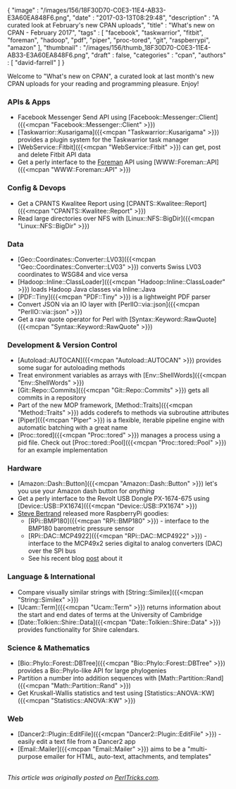 {
   "image" : "/images/156/18F30D70-C0E3-11E4-AB33-E3A60EA848F6.png",
   "date" : "2017-03-13T08:29:48",
   "description" : "A curated look at February's new CPAN uploads",
   "title" : "What's new on CPAN - February 2017",
   "tags" : [
      "facebook",
      "taskwarrior",
      "fitbit",
      "foreman",
      "hadoop",
      "pdf",
      "piper",
      "proc-tored",
      "git",
      "raspberrypi",
      "amazon"
   ],
   "thumbnail" : "/images/156/thumb_18F30D70-C0E3-11E4-AB33-E3A60EA848F6.png",
   "draft" : false,
   "categories" : "cpan",
   "authors" : [
      "david-farrell"
   ]
}


Welcome to "What's new on CPAN", a curated look at last month's new CPAN uploads for your reading and programming pleasure. Enjoy!

### APIs & Apps
* Facebook Messenger Send API using [Facebook::Messenger::Client]({{<mcpan "Facebook::Messenger::Client" >}})
* [Taskwarrior::Kusarigama]({{<mcpan "Taskwarrior::Kusarigama" >}}) provides a plugin system for the Taskwarrior task manager
* [WebService::Fitbit]({{<mcpan "WebService::Fitbit" >}}) can get, post and delete Fitbit API data
* Get a perly interface to the [Foreman](https://www.theforeman.org/introduction.html) API using [WWW::Foreman::API]({{<mcpan "WWW::Foreman::API" >}})


### Config & Devops
* Get a CPANTS Kwalitee Report using [CPANTS::Kwalitee::Report]({{<mcpan "CPANTS::Kwalitee::Report" >}})
* Read large directories over NFS with [Linux::NFS::BigDir]({{<mcpan "Linux::NFS::BigDir" >}})


### Data
* [Geo::Coordinates::Converter::LV03]({{<mcpan "Geo::Coordinates::Converter::LV03" >}}) converts Swiss LV03 coordinates to WSG84 and vice versa
* [Hadoop::Inline::ClassLoader]({{<mcpan "Hadoop::Inline::ClassLoader" >}}) loads Hadoop Java classes via Inline::Java
* [PDF::Tiny]({{<mcpan "PDF::Tiny" >}}) is a lightweight PDF parser
* Convert JSON via an IO layer with [PerlIO::via::json]({{<mcpan "PerlIO::via::json" >}})
* Get a raw quote operator for Perl with [Syntax::Keyword::RawQuote]({{<mcpan "Syntax::Keyword::RawQuote" >}})


### Development & Version Control
* [Autoload::AUTOCAN]({{<mcpan "Autoload::AUTOCAN" >}}) provides some sugar for autoloading methods
* Treat environment variables as arrays with [Env::ShellWords]({{<mcpan "Env::ShellWords" >}})
* [Git::Repo::Commits]({{<mcpan "Git::Repo::Commits" >}}) gets all commits in a repository
* Part of the new MOP framework, [Method::Traits]({{<mcpan "Method::Traits" >}}) adds coderefs to methods via subroutine attributes
* [Piper]({{<mcpan "Piper" >}}) is a flexible, iterable pipeline engine with automatic batching with a great name
* [Proc::tored]({{<mcpan "Proc::tored" >}}) manages a process using a pid file. Check out [Proc::tored::Pool]({{<mcpan "Proc::tored::Pool" >}}) for an example implementation


### Hardware
* [Amazon::Dash::Button]({{<mcpan "Amazon::Dash::Button" >}}) let's you use your Amazon dash button for *anything*
* Get a perly interface to the Revolt USB Dongle PX-1674-675 using [Device::USB::PX1674]({{<mcpan "Device::USB::PX1674" >}})
* [Steve Bertrand](https://metacpan.org/author/STEVEB) released more RaspberryPi goodies:
  * [RPi::BMP180]({{<mcpan "RPi::BMP180" >}}) - interface to the BMP180 barometric pressure sensor
  * [RPi::DAC::MCP4922]({{<mcpan "RPi::DAC::MCP4922" >}}) - interface to the MCP49x2 series digital to analog converters (DAC) over the SPI bus
  * See his recent blog [post](http://blogs.perl.org/users/steve_bertrand/2017/03/raspberry-pi-becoming-more-prevalent.html) about it


### Language & International
* Compare visually similar strings with [String::Similex]({{<mcpan "String::Similex" >}})
* [Ucam::Term]({{<mcpan "Ucam::Term" >}}) returns information about the start and end dates of terms at the University of Cambridge
* [Date::Tolkien::Shire::Data]({{<mcpan "Date::Tolkien::Shire::Data" >}}) provides functionality for Shire calendars.


### Science & Mathematics
* [Bio::Phylo::Forest::DBTree]({{<mcpan "Bio::Phylo::Forest::DBTree" >}}) provides a Bio::Phylo-like API for large phylogenies
* Partition a number into addition sequences with [Math::Partition::Rand]({{<mcpan "Math::Partition::Rand" >}})
* Get Kruskall-Wallis statistics and test using [Statistics::ANOVA::KW]({{<mcpan "Statistics::ANOVA::KW" >}})


### Web
* [Dancer2::Plugin::EditFile]({{<mcpan "Dancer2::Plugin::EditFile" >}}) - easily edit a text file from a Dancer2 app
* [Email::Mailer]({{<mcpan "Email::Mailer" >}}) aims to be a "multi-purpose emailer for HTML, auto-text, attachments, and templates"

\
*This article was originally posted on [PerlTricks.com](http://perltricks.com).*
